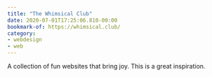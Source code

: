 ```yaml
---
title: "The Whimsical Club"
date: 2020-07-01T17:25:06.810-00:00
bookmark-of: https://whimsical.club/
category:
- webdesign
- web
---
```

A collection of fun websites that bring joy. This is a great inspiration.
